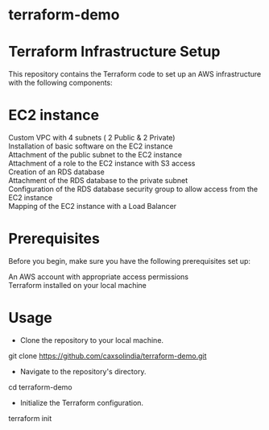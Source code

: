 # terraform-demo
# Terraform Infrastructure Setup
This repository contains the Terraform code to set up an AWS infrastructure with the following components:

# EC2 instance
Custom VPC with 4 subnets ( 2 Public & 2 Private) <br>
Installation of basic software on the EC2 instance <br>
Attachment of the public subnet to the EC2 instance <br>
Attachment of a role to the EC2 instance with S3 access <br>
Creation of an RDS database <br>
Attachment of the RDS database to the private subnet <br>
Configuration of the RDS database security group to allow access from the EC2 instance <br>
Mapping of the EC2 instance with a Load Balancer <br>

# Prerequisites

Before you begin, make sure you have the following prerequisites set up: <br>

An AWS account with appropriate access permissions <br>
Terraform installed on your local machine

# Usage

- Clone the repository to your local machine.
  
git clone https://github.com/caxsolindia/terraform-demo.git

- Navigate to the repository's directory.

cd terraform-demo

- Initialize the Terraform configuration.

terraform init


